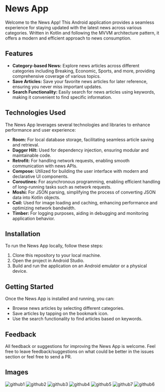 # News App

Welcome to the News App! This Android application provides a seamless experience for staying updated with the latest news across various categories. Written in Kotlin and following the MVVM architecture pattern, it offers a modern and efficient approach to news consumption.

## Features

- **Category-based News:** Explore news articles across different categories including Breaking, Economic, Sports, and more, providing comprehensive coverage of various topics.
- **Save Articles:** Save your favorite news articles for later reference, ensuring you never miss important updates.
- **Search Functionality:** Easily search for news articles using keywords, making it convenient to find specific information.
  
## Technologies Used

The News App leverages several technologies and libraries to enhance performance and user experience:

- **Room:** For local database storage, facilitating seamless article saving and retrieval.
- **Dagger Hilt:** Used for dependency injection, ensuring modular and maintainable code.
- **Retrofit:** For handling network requests, enabling smooth communication with news APIs.
- **Compose:** Utilized for building the user interface with modern and declarative UI components.
- **Coroutines:** For asynchronous programming, enabling efficient handling of long-running tasks such as network requests.
- **Moshi:** For JSON parsing, simplifying the process of converting JSON data into Kotlin objects.
- **Coil:** Used for image loading and caching, enhancing performance and optimizing network bandwidth.
- **Timber:** For logging purposes, aiding in debugging and monitoring application behavior.

## Installation

To run the News App locally, follow these steps:

1. Clone this repository to your local machine.
2. Open the project in Android Studio.
3. Build and run the application on an Android emulator or a physical device.

## Getting Started

Once the News App is installed and running, you can:

- Browse news articles by selecting different categories.
- Save articles by tapping on the bookmark icon.
- Use the search functionality to find articles based on keywords.

## Feedback

All feedback or suggestions for improving the News App is welcome. Feel free to leave feedback/suggestions on what could be better in the issues section or feel free to send a PR.

## Images

![github1](https://github.com/willkopec/WealthWatchAndroidApp/assets/85149000/b7037136-e6e6-43f4-86c4-064a856ee56c)
![github2](https://github.com/willkopec/WealthWatchAndroidApp/assets/85149000/9d2161dd-44e4-4e23-98c6-bfce3a076d74)
![github3](https://github.com/willkopec/WealthWatchAndroidApp/assets/85149000/a4548467-cedc-4a0d-b683-89f59921f86a)
![github4](https://github.com/willkopec/WealthWatchAndroidApp/assets/85149000/889f013f-f6c4-4543-a634-199316c4995c)
![github5](https://github.com/willkopec/WealthWatchAndroidApp/assets/85149000/d1ec9468-e069-4c2a-a562-63393c201ddb)
![github7](https://github.com/willkopec/WealthWatchAndroidApp/assets/85149000/088507fc-1352-43b7-aa6c-8f80e1f3b52e)
![github6](https://github.com/willkopec/WealthWatchAndroidApp/assets/85149000/325f0b25-cc5c-4aee-bcfb-46136f0e953c)
